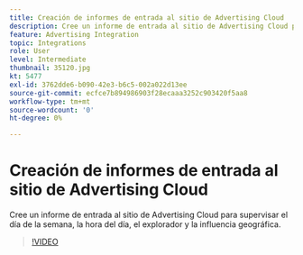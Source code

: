 ```yaml
---
title: Creación de informes de entrada al sitio de Advertising Cloud
description: Cree un informe de entrada al sitio de Advertising Cloud para supervisar el día de la semana, la hora del día, el explorador y la influencia geográfica.
feature: Advertising Integration
topic: Integrations
role: User
level: Intermediate
thumbnail: 35120.jpg
kt: 5477
exl-id: 3762dde6-b090-42e3-b6c5-002a022d13ee
source-git-commit: ecfce7b894986903f28ecaaa3252c903420f5aa8
workflow-type: tm+mt
source-wordcount: '0'
ht-degree: 0%

---
```


# Creación de informes de entrada al sitio de Advertising Cloud

Cree un informe de entrada al sitio de Advertising Cloud para supervisar el día de la semana, la hora del día, el explorador y la influencia geográfica.

>[!VIDEO](https://video.tv.adobe.com/v/35120/?quality=12&learn=on)
